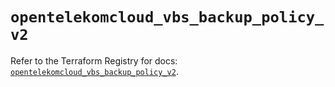 # `opentelekomcloud_vbs_backup_policy_v2`

Refer to the Terraform Registry for docs: [`opentelekomcloud_vbs_backup_policy_v2`](https://registry.terraform.io/providers/opentelekomcloud/opentelekomcloud/1.36.41/docs/resources/vbs_backup_policy_v2).

